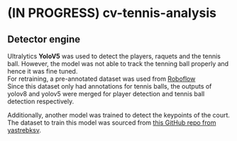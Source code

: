 # (IN PROGRESS) cv-tennis-analysis
 
## Detector engine
Ultralytics **YoloV5** was used to detect the players, raquets and the tennis ball. However, the model was not able to track the tenning ball properly and hence it was fine tuned.<br>
For retraining, a pre-annotated dataset was used from [Roboflow](https://universe.roboflow.com/viren-dhanwani/tennis-ball-detection/dataset/6#)<br>
Since this dataset only had annotations for tennis balls, the outputs of yolov8 and yolov5 were merged for player detection and tennis ball detection respectively.<br>

Additionally, another model was trained to detect the keypoints of the court. The dataset to train this model was sourced from [this GitHub repo from yastrebksv](https://github.com/yastrebksv/TennisCourtDetector?tab=readme-ov-file).
